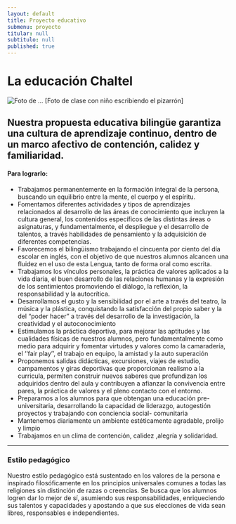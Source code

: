 ```yaml
---
layout: default
title: Proyecto educativo
submenu: proyecto
titular: null
subtitulo: null
published: true
---
```


# La educación Chaltel

![Foto de ...](http://placeimg.com/720/300/arch)
[Foto de clase con niño escribiendo el pizarrón]

## Nuestra propuesta educativa bilingüe garantiza una cultura de aprendizaje continuo, dentro de un marco afectivo de contención, calidez y familiaridad.  


#### Para lograrlo:

- Trabajamos permanentemente en la formación integral de la persona, buscando un equilibrio entre la mente, el cuerpo y el espíritu.
- Fomentamos diferentes actividades y tipos de aprendizajes relacionados al desarrollo de las áreas de conocimiento que incluyen la cultura general, los contenidos específicos de las distintas áreas o asignaturas, y fundamentalmente, el despliegue y el desarrollo  de talentos, a través habilidades de pensamiento y la adquisición de diferentes competencias. 
- Favorecemos el bilingüismo trabajando el cincuenta por ciento del día escolar en inglés, con el objetivo de que nuestros alumnos alcancen una fluidez en el uso de esta Lengua, tanto de forma oral como escrita.
- Trabajamos los vínculos personales, la práctica de valores aplicados a la vida diaria, el buen desarrollo de  las  relaciones humanas y la expresión de los  sentimientos promoviendo el diálogo, la reflexión, la responsabilidad y la autocrítica. 
- Desarrollamos el  gusto y la sensibilidad  por el arte a través del teatro, la música y la plástica, conquistando la satisfacción del propio saber y la del “poder hacer” a través del desarrollo de la investigación, la creatividad y el autoconocimiento
- Estimulamos la práctica deportiva, para mejorar las aptitudes y las cualidades físicas de nuestros alumnos, pero fundamentalmente como medio para  adquirir  y fomentar virtudes y valores como  la camaradería, el ‘’fair play’’, el trabajo en equipo, la amistad y la auto superación
- Proponemos salidas didácticas, excursiones, viajes de estudio, campamentos y giras deportivas que proporcionan realismo a la curricula, permiten construir nuevos saberes que profundizan los adquiridos dentro del aula y contribuyen a afianzar la convivencia entre pares, la práctica de valores y el pleno contacto con el entorno.
- Preparamos a los alumnos para que obtengan una educación pre-universitaria, desarrollando la capacidad de liderazgo, autogestión  proyectos y trabajando con  conciencia social- comunitaria
- Mantenemos diariamente  un ambiente estéticamente agradable, prolijo y limpio
- Trabajamos en un clima de contención, calidez ,alegría y solidaridad.

---

### Estilo pedagógico
Nuestro estilo pedagógico está sustentado en los valores de la persona e inspirado filosóficamente en los principios universales comunes a todas las religiones sin distinción de razas  o creencias. Se busca que los alumnos logren dar lo mejor de sí, asumiendo sus responsabilidades, enriqueciendo sus talentos y capacidades y apostando a que sus elecciones de vida  sean libres, responsables  e independientes.


